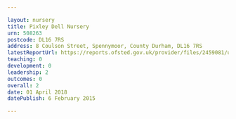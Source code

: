 ```yaml
---

layout: nursery
title: Pixley Dell Nursery
urn: 508263
postcode: DL16 7RS
address: 8 Coulson Street, Spennymoor, County Durham, DL16 7RS
latestReportUrl: https://reports.ofsted.gov.uk/provider/files/2459081/urn/508263.pdf
teaching: 0
development: 0
leadership: 2
outcomes: 0
overall: 2
date: 01 April 2018 
datePublish: 6 February 2015

---
```


